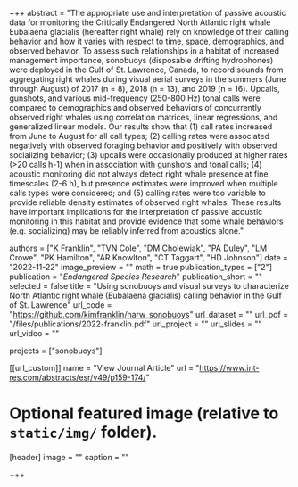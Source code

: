 +++
abstract = "The appropriate use and interpretation of passive acoustic data for monitoring the Critically Endangered North Atlantic right whale Eubalaena glacialis (hereafter right whale) rely on knowledge of their calling behavior and how it varies with respect to time, space, demographics, and observed behavior. To assess such relationships in a habitat of increased management importance, sonobuoys (disposable drifting hydrophones) were deployed in the Gulf of St. Lawrence, Canada, to record sounds from aggregating right whales during visual aerial surveys in the summers (June through August) of 2017 (n = 8), 2018 (n = 13), and 2019 (n = 16). Upcalls, gunshots, and various mid-frequency (250-800 Hz) tonal calls were compared to demographics and observed behaviors of concurrently observed right whales using correlation matrices, linear regressions, and generalized linear models. Our results show that (1) call rates increased from June to August for all call types; (2) calling rates were associated negatively with observed foraging behavior and positively with observed socializing behavior; (3) upcalls were occasionally produced at higher rates (>20 calls h-1) when in association with gunshots and tonal calls; (4) acoustic monitoring did not always detect right whale presence at fine timescales (2-6 h), but presence estimates were improved when multiple calls types were considered; and (5) calling rates were too variable to provide reliable density estimates of observed right whales. These results have important implications for the interpretation of passive acoustic monitoring in this habitat and provide evidence that some whale behaviors (e.g. socializing) may be reliably inferred from acoustics alone."

authors = ["K Franklin", "TVN Cole", "DM Cholewiak", "PA Duley", "LM Crowe", "PK Hamilton", "AR Knowlton", "CT Taggart", "HD Johnson"]
date = "2022-11-22"
image_preview = ""
math = true
publication_types = ["2"]
publication = "*Endangered Species Research*"
publication_short = ""
selected = false
title = "Using sonobuoys and visual surveys to characterize North Atlantic right whale (Eubalaena glacialis) calling behavior in the Gulf of St. Lawrence"
url_code = "https://github.com/kimfranklin/narw_sonobuoys"
url_dataset = ""
url_pdf = "/files/publications/2022-franklin.pdf"
url_project = ""
url_slides = ""
url_video = ""

projects = ["sonobuoys"]

[[url_custom]]
name = "View Journal Article"
url = "https://www.int-res.com/abstracts/esr/v49/p159-174/"

# Optional featured image (relative to `static/img/` folder).
[header]
image = ""
caption = ""

+++
